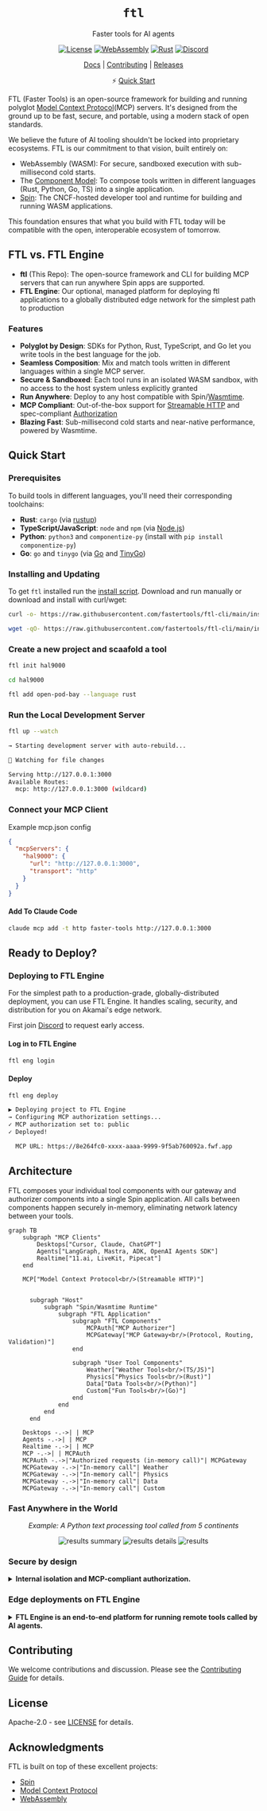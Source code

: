 <div align="center">

# `ftl`

Faster tools for AI agents

[![License](https://img.shields.io/badge/license-Apache%202.0-blue.svg)](LICENSE)
[![WebAssembly](https://img.shields.io/badge/WebAssembly-compatible-purple.svg)](https://webassembly.org/)
[![Rust](https://img.shields.io/badge/rust-1.89+-orange.svg)](https://www.rust-lang.org)
[![Discord](https://img.shields.io/discord/1397659435177869403?logo=discord&label=Discord&link=https%3A%2F%2Fdiscord.gg%2FByFw4eKEU7)](https://discord.gg/ByFw4eKEU7)

[Docs](./docs/README.md) | [Contributing](./CONTRIBUTING.md) | [Releases](https://github.com/fastertools/ftl-cli/releases)

⚡️ [Quick Start](#quick-start)

</div>

FTL (Faster Tools) is an open-source framework for building and running polyglot [Model Context Protocol](https://modelcontextprotocol.io)(MCP) servers. It's designed from the ground up to be fast, secure, and portable, using a modern stack of open standards.

We believe the future of AI tooling shouldn't be locked into proprietary ecosystems. FTL is our commitment to that vision, built entirely on:

- WebAssembly (WASM): For secure, sandboxed execution with sub-millisecond cold starts.
- The [Component Model](https://component-model.bytecodealliance.org/design/why-component-model.html): To compose tools written in different languages (Rust, Python, Go, TS) into a single application.
- [Spin](https://github.com/spinframework/spin): The CNCF-hosted developer tool and runtime for building and running WASM applications.

This foundation ensures that what you build with FTL today will be compatible with the open, interoperable ecosystem of tomorrow.

## FTL vs. FTL Engine
- **ftl** (This Repo): The open-source framework and CLI for building MCP servers that can run anywhere Spin apps are supported.
- **FTL Engine**: Our optional, managed platform for deploying ftl applications to a globally distributed edge network for the simplest path to production

### Features

- **Polyglot by Design**: SDKs for Python, Rust, TypeScript, and Go let you write tools in the best language for the job.
- **Seamless Composition**: Mix and match tools written in different languages within a single MCP server.
- **Secure & Sandboxed**: Each tool runs in an isolated WASM sandbox, with no access to the host system unless explicitly granted
- **Run Anywhere**: Deploy to any host compatible with Spin/[Wasmtime](https://github.com/bytecodealliance/wasmtime).
- **MCP Compliant**: Out-of-the-box support for [Streamable HTTP](https://modelcontextprotocol.io/specification/2025-06-18/basic/transports#streamable-http) and spec-compliant [Authorization](https://modelcontextprotocol.io/specification/2025-06-18/basic/authorization)
- **Blazing Fast**: Sub-millisecond cold starts and near-native performance, powered by Wasmtime.

## Quick Start
### Prerequisites

To build tools in different languages, you'll need their corresponding toolchains:

- **Rust**: `cargo` (via [rustup](https://rustup.rs/))
- **TypeScript/JavaScript**: `node` and `npm` (via [Node.js](https://nodejs.org/))
- **Python**: `python3` and `componentize-py` (install with `pip install componentize-py`)
- **Go**: `go` and `tinygo` (via [Go](https://golang.org/) and [TinyGo](https://tinygo.org/))

### Installing and Updating 

To get `ftl` installed run the [install script](install.sh). Download and run manually or download and install with curl/wget:
```bash
curl -o- https://raw.githubusercontent.com/fastertools/ftl-cli/main/install.sh | bash
```
```bash
wget -qO- https://raw.githubusercontent.com/fastertools/ftl-cli/main/install.sh | bash
```

### Create a new project and scaafold a tool
```bash
ftl init hal9000

cd hal9000

ftl add open-pod-bay --language rust
```

### Run the Local Development Server
```bash
ftl up --watch

→ Starting development server with auto-rebuild...

👀 Watching for file changes

Serving http://127.0.0.1:3000
Available Routes:
  mcp: http://127.0.0.1:3000 (wildcard)
```

### Connect your MCP Client

Example mcp.json config
```json
{
  "mcpServers": {
    "hal9000": {
      "url": "http://127.0.0.1:3000",
      "transport": "http"
    }
  }
}
```

#### Add To Claude Code
```bash
claude mcp add -t http faster-tools http://127.0.0.1:3000
```

## Ready to Deploy? 

### Deploying to FTL Engine

For the simplest path to a production-grade, globally-distributed deployment, you can use FTL Engine. It handles scaling, security, and distribution for you on Akamai's edge network.

First join [Discord](https://discord.gg/ByFw4eKEU7) to request early access. 

#### Log in to FTL Engine
```bash
ftl eng login
```

#### Deploy
```bash
ftl eng deploy

▶ Deploying project to FTL Engine
→ Configuring MCP authorization settings...
✓ MCP authorization set to: public
✓ Deployed!

  MCP URL: https://8e264fc0-xxxx-aaaa-9999-9f5ab760092a.fwf.app
```

## Architecture

FTL composes your individual tool components with our gateway and authorizer components into a single Spin application. All calls between components happen securely in-memory, eliminating network latency between your tools.

```mermaid
graph TB
    subgraph "MCP Clients"
        Desktops["Cursor, Claude, ChatGPT"]
        Agents["LangGraph, Mastra, ADK, OpenAI Agents SDK"]
        Realtime["11.ai, LiveKit, Pipecat"]
    end
    
    MCP["Model Context Protocol<br/>(Streamable HTTP)"]
    

      subgraph "Host"
          subgraph "Spin/Wasmtime Runtime"
              subgraph "FTL Application"
                  subgraph "FTL Components"
                      MCPAuth["MCP Authorizer"]
                      MCPGateway["MCP Gateway<br/>(Protocol, Routing, Validation)"]
                  end
                  
                  subgraph "User Tool Components"
                      Weather["Weather Tools<br/>(TS/JS)"]
                      Physics["Physics Tools<br/>(Rust)"]
                      Data["Data Tools<br/>(Python)"]
                      Custom["Fun Tools<br/>(Go)"]
                  end
              end
          end
      end
    
    Desktops -.->| | MCP
    Agents -.->| | MCP
    Realtime -.->| | MCP
    MCP -.->| | MCPAuth
    MCPAuth -.->|"Authorized requests (in-memory call)"| MCPGateway
    MCPGateway -.->|"In-memory call"| Weather
    MCPGateway -.->|"In-memory call"| Physics
    MCPGateway -.->|"In-memory call"| Data
    MCPGateway -.->|"In-memory call"| Custom
```

### Fast Anywhere in the World
<div align="center">
<em>Example: A Python text processing tool called from 5 continents</em>

![results summary](./docs/images/results-summary.png)
![results details](./docs/images/results-details.png)
![results](./docs/images/results.png)
</div>


### Secure by design

<details>
<summary><strong>Internal isolation and MCP-compliant authorization.</strong></summary>

Each WebAssembly module executes within a [sandboxed](https://webassembly.org/docs/security/) environment separated from the host runtime using fault isolation techniques.

A [component](https://component-model.bytecodealliance.org/design/why-component-model.html#components) is a WebAssembly binary (which may or may not contain modules) that is restricted to interact only through the modules' imported and exported functions.

Allowed outbound hosts and accessible variables can be configured per individual tool component within a server.

Out-of-the-box support for configurable [MCP-compliant authorization](https://modelcontextprotocol.io/specification/2025-06-18/basic/authorization), including
- Spec-compliant OAuth 2.1 implementation
- OAuth 2.0 Dynamic Client Registration Protocol (RFC7591).
- OAuth 2.0 Protected Resource Metadata (RFC9728).
- OAuth 2.0 Authorization Server Metadata (RFC8414).

Plug in your own JWT issuer with simple configuration.
</details>

### Edge deployments on FTL Engine
<details>
<summary><strong>FTL Engine is an end-to-end platform for running remote tools called by AI agents.</strong></summary>

Tools cold start in under half a millisecond, instantly scale up to meet demand, and scale down to zero.

Engines run on [Fermyon Wasm Functions](https://www.fermyon.com/wasm-functions) and [Akamai](https://www.akamai.com/why-akamai/global-infrastructure), the most globally distributed edge compute network.

Cost scales predictably with usage. There are no idle costs and no price variables like execution duration, region, memory, provisioned concurrency, reserved concurrency, [etc](https://aws.amazon.com/lambda/pricing/). Cold starts and init phases are architected out. Engine specs are fixed and scaling is completely horizontal and automatic.

Tools are automatically deployed across the global network edge. Tool calls are routed to an Engine running on the most optimal Akamai edge PoP, enabling consistently low latency across geographic regions.

The FTL [components](#architecture) handle MCP implementation, auth, tool call routing, and tool call argument validation.

Bring your own JWT issuer or OAuth provider via simple configuration. Or use FTL's by default.
</details>


## Contributing

We welcome contributions and discussion. Please see the [Contributing Guide](CONTRIBUTING.md) for details.

## License

Apache-2.0 - see [LICENSE](LICENSE) for details.

## Acknowledgments

FTL is built on top of these excellent projects:
- [Spin](https://github.com/fermyon/spin)
- [Model Context Protocol](https://modelcontextprotocol.io)
- [WebAssembly](https://webassembly.org)

